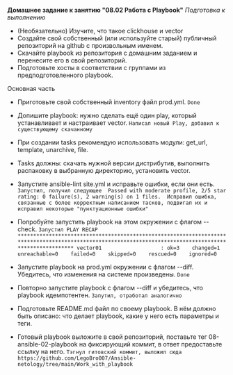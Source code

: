 **Домашнее задание к занятию "08.02 Работа с Playbook"**
*Подготовка к выполнению*

- (Необязательно) Изучите, что такое clickhouse и vector
- Создайте свой собственный (или используйте старый) публичный репозиторий на github с произвольным именем.
- Скачайте playbook из репозитория с домашним заданием и перенесите его в свой репозиторий.
- Подготовьте хосты в соответствии с группами из предподготовленного playbook.

Основная часть

- Приготовьте свой собственный inventory файл prod.yml.
`Done`
- Допишите playbook: нужно сделать ещё один play, который устанавливает и настраивает vector.
`Написал новый Play, добавил к существующему скачанному`
- При создании tasks рекомендую использовать модули: get_url, template, unarchive, file.
- Tasks должны: скачать нужной версии дистрибутив, выполнить распаковку в выбранную директорию, установить vector.
- Запустите ansible-lint site.yml и исправьте ошибки, если они есть.
`Запустил, получил следующее 
Passed with moderate profile, 2/5 star rating: 0 failure(s), 2 warning(s) on 1 files. 
Исправил ошибка, связанные с более корректным написанием тасков, подвигал их и исправил некоторые "пунктуационные ошибки"
`
- Попробуйте запустить playbook на этом окружении с флагом --check.
`Запустил
PLAY RECAP ********************************************************************************************************************************************************
vector01                   : ok=3    changed=1    unreachable=0    failed=0    skipped=0    rescued=0    ignored=0   
`

- Запустите playbook на prod.yml окружении с флагом --diff. Убедитесь, что изменения на системе произведены.
`Done`
- Повторно запустите playbook с флагом --diff и убедитесь, что playbook идемпотентен.
`Запутил, отработал аналогично`
- Подготовьте README.md файл по своему playbook. В нём должно быть описано: что делает playbook, какие у него есть параметры и теги.
- Готовый playbook выложите в свой репозиторий, поставьте тег 08-ansible-02-playbook на фиксирующий коммит, в ответ предоставьте ссылку на него.
`Тэгнул гитовский коммит, выложил сюда https://github.com/LegoBro007/Ansible-netology/tree/main/Work_with_playbook`
